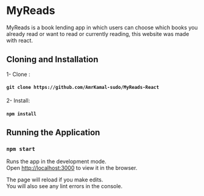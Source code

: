 # MyReads
MyReads is a book lending app in which users can choose which books you already read or want to read or currently reading, this website was made with react.

## Cloning and Installation

1- Clone :

#### `git clone https://github.com/AmrKamal-sudo/MyReads-React`

2- Install: 

#### `npm install`

## Running the Application

### `npm start`

Runs the app in the development mode.\
Open [http://localhost:3000](http://localhost:3000) to view it in the browser.

The page will reload if you make edits.\
You will also see any lint errors in the console.

